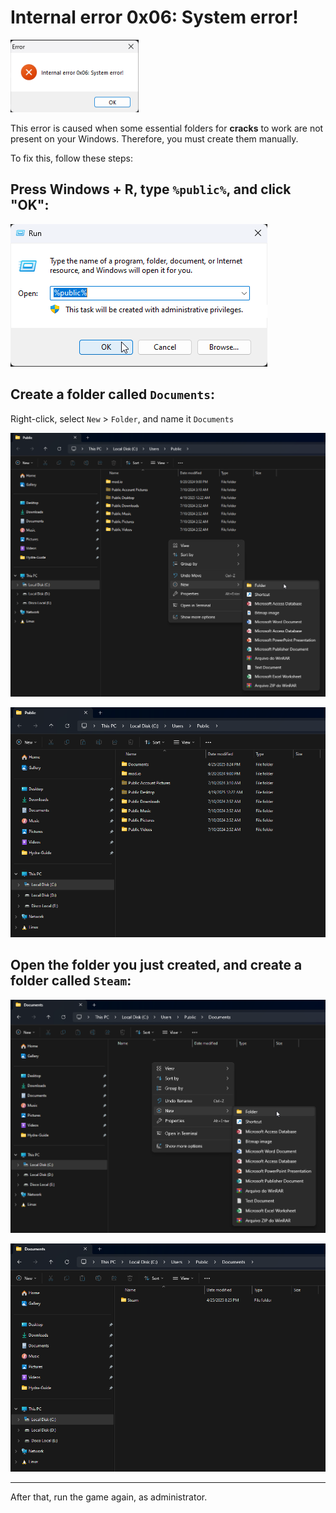 # Internal error 0x06: System error!

![0x06](assets/errors/0x06.png)

This error is caused when some essential folders for **cracks** to work are not present on your Windows. Therefore, you must create them manually.

To fix this, follow these steps:

## Press Windows + R, type `%public%`, and click "OK":

![Windows + R](assets/errors/public-command.png)

## Create a folder called `Documents`:

Right-click, select `New` > `Folder`, and name it `Documents`

![Create Documents folder](assets/errors/create-documents-folder.png)

![Documents folder](assets/errors/documents-folder.png)

## Open the folder you just created, and create a folder called `Steam`:

![Create Steam folder](assets/errors/create-steam-folder.png)

![Folder Steam](assets/errors/steam-folder.png)

___

After that, run the game again, as administrator.